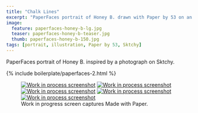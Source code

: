 ```yaml
---
title: "Chalk Lines"
excerpt: "PaperFaces portrait of Honey B. drawn with Paper by 53 on an iPad."
image: 
  feature: paperfaces-honey-b-lg.jpg
  teaser: paperfaces-honey-b-teaser.jpg
  thumb: paperfaces-honey-b-150.jpg
tags: [portrait, illustration, Paper by 53, Sktchy]
---
```


PaperFaces portrait of Honey B. inspired by a photograph on Sktchy.

{% include boilerplate/paperfaces-2.html %}

<figure class="third">
  <a href="{{ site.url }}/assets/images/paperfaces-honey-b-process-1-lg.jpg"><img src="{{ site.url }}/assets/images/paperfaces-honey-b-process-1-600.jpg" alt="Work in process screenshot"></a>
  <a href="{{ site.url }}/assets/images/paperfaces-honey-b-process-2-lg.jpg"><img src="{{ site.url }}/assets/images/paperfaces-honey-b-process-2-600.jpg" alt="Work in process screenshot"></a>
  <a href="{{ site.url }}/assets/images/paperfaces-honey-b-process-3-lg.jpg"><img src="{{ site.url }}/assets/images/paperfaces-honey-b-process-3-600.jpg" alt="Work in process screenshot"></a>
  <a href="{{ site.url }}/assets/images/paperfaces-honey-b-process-4-lg.jpg"><img src="{{ site.url }}/assets/images/paperfaces-honey-b-process-4-600.jpg" alt="Work in process screenshot"></a>
  <a href="{{ site.url }}/assets/images/paperfaces-honey-b-process-5-lg.jpg"><img src="{{ site.url }}/assets/images/paperfaces-honey-b-process-5-600.jpg" alt="Work in process screenshot"></a>
  <figcaption>Work in progress screen captures Made with Paper.</figcaption>
</figure>
